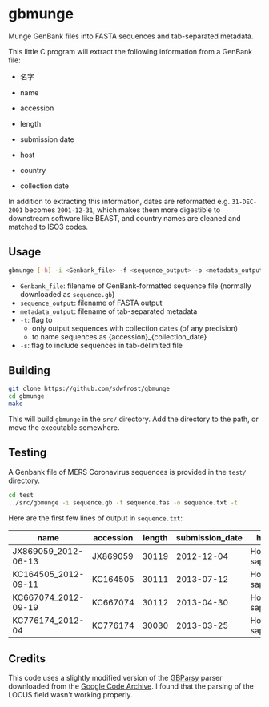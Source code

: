 # gbmunge

Munge GenBank files into FASTA sequences and tab-separated metadata.

This little C program will extract the following information from a GenBank file:

>
- 名字
- name

- accession
- length
- submission date
- host
- country
- collection date

In addition to extracting this information, dates are reformatted e.g. `31-DEC-2001` becomes `2001-12-31`, which makes them more digestible to downstream software like BEAST, and country names are cleaned and matched to ISO3 codes.

## Usage

```sh
gbmunge [-h] -i <Genbank_file> -f <sequence_output> -o <metadata_output> [-t] [-s]
```

- `Genbank_file`: filename of GenBank-formatted sequence file (normally downloaded as `sequence.gb`)
- `sequence_output`: filename of FASTA output
- `metadata_output`: filename of tab-separated metadata
- `-t`: flag to
    - only output sequences with collection dates (of any precision)
    - to name sequences as {accession}\_{collection\_date}
- `-s`: flag to include sequences in tab-delimited file

## Building

```sh
git clone https://github.com/sdwfrost/gbmunge
cd gbmunge
make
```

This will build `gbmunge` in the `src/` directory. Add the directory to the path, or move the executable somewhere.

## Testing

A Genbank file of MERS Coronavirus sequences is provided in the `test/` directory.

```sh
cd test
../src/gbmunge -i sequence.gb -f sequence.fas -o sequence.txt -t
```

Here are the first few lines of output in `sequence.txt`:

**name**|**accession**|**length**|**submission\_date**|**host**|**country\_original**|**country**|**countrycode**|**collection\_date**
-----|-----|-----|-----|-----|-----|-----|-----|-----
JX869059_2012-06-13|JX869059|30119|2012-12-04|Homo sapiens|NA|NA|NA|2012-06-13
KC164505_2012-09-11|KC164505|30111|2013-07-12|Homo sapiens|United Kingdom|United Kingdom|GBR|2012-09-11
KC667074_2012-09-19|KC667074|30112|2013-04-30|Homo sapiens|United Kingdom: England|United Kingdom|GBR|2012-09-19
KC776174_2012-04|KC776174|30030|2013-03-25|Homo sapiens|Jordan|Jordan|JOR|2012-04

## Credits

This code uses a slightly modified version of the [GBParsy](https://link.springer.com/article/10.1186/1471-2105-9-321) parser downloaded from the [Google Code Archive](https://code.google.com/archive/p/gbfp/). I found that the parsing of the LOCUS field wasn't working properly.
